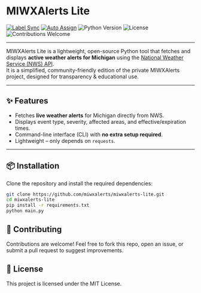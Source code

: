 # MIWXAlerts Lite

[![Label Sync](https://github.com/miwxalerts/miwxalerts-lite/actions/workflows/auto-labels.yml/badge.svg)](https://github.com/miwxalerts/miwxalerts-lite/actions/workflows/auto-labels.yml)
[![Auto Assign](https://github.com/miwxalerts/miwxalerts-lite/actions/workflows/auto-assign.yml/badge.svg)](https://github.com/miwxalerts/miwxalerts-lite/actions/workflows/auto-assign.yml)
![Python Version](https://img.shields.io/badge/python-3.9%2B-blue)
![License](https://img.shields.io/github/license/miwxalerts/miwxalerts-lite)
![Contributions Welcome](https://img.shields.io/badge/contributions-welcome-brightgreen)

---

MIWXAlerts Lite is a lightweight, open-source Python tool that fetches and displays **active weather alerts for Michigan** using the [National Weather Service (NWS) API](https://www.weather.gov/documentation/services-web-api).  
It is a simplified, community-friendly edition of the private MIWXAlerts project, designed for transparency & educational use.

---

## ✨ Features
- Fetches **live weather alerts** for Michigan directly from NWS.
- Displays event type, severity, affected areas, and effective/expiration times.
- Command-line interface (CLI) with **no extra setup required**.
- Lightweight – only depends on `requests`.

---

## 📦 Installation

Clone the repository and install the required dependencies:

```bash
git clone https://github.com/miwxalerts/miwxalerts-lite.git
cd miwxalerts-lite
pip install -r requirements.txt
python main.py
```

## 🤝 Contributing

Contributions are welcome!
Feel free to fork this repo, open an issue, or submit a pull request to suggest improvements.

## 📜 License

This project is licensed under the MIT License.